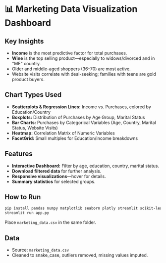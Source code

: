 # 📊 Marketing Data Visualization Dashboard

## Key Insights
- **Income** is the most predictive factor for total purchases.
- **Wine** is the top selling product—especially to widows/divorced and in "ME" country.
- Older and middle-aged shoppers (36–70) are most active.
- Website visits correlate with deal-seeking; families with teens are gold product buyers.

## Chart Types Used
- **Scatterplots & Regression Lines:** Income vs. Purchases, colored by Education/Country
- **Boxplots:** Distribution of Purchases by Age Group, Marital Status
- **Bar Charts:** Purchases by Categorical Variables (Age, Country, Marital Status, Website Visits)
- **Heatmap:** Correlation Matrix of Numeric Variables
- **FacetGrid:** Small multiples for Education/Income breakdowns

## Features
- **Interactive Dashboard:** Filter by age, education, country, marital status.
- **Download filtered data** for further analysis.
- **Responsive visualizations**—hover for details.
- **Summary statistics** for selected groups.

## How to Run
```sh
pip install pandas numpy matplotlib seaborn plotly streamlit scikit-learn
streamlit run app.py
```
Place `marketing_data.csv` in the same folder.

## Data
- Source: `marketing_data.csv`
- Cleaned to snake_case, outliers removed, missing values imputed.


